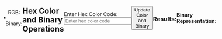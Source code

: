 ```yaml
---
toc: true
comments: false
hide: true
layout: post
type: help
title: Color Wheel 
---
```


<html lang="en">
<head>
  <meta charset="UTF-8">
  <meta name="viewport" content="width=device-width, initial-scale=1.0">
  <title>Color Wheel</title>
  <style>
    body {
      display: flex;
      align-items: center;
      justify-content: center;
      height: 100vh;
      margin: 0;
    }
    canvas {
      border: 2px solid #000;
      cursor: crosshair;
    }
    #colorInfo {
      text-align: center;
    }
  </style>
</head>
<body>
  <canvas id="colorWheel" width="400" height="400"></canvas>
  <div id="colorInfo">
    <p id="rgbLabel">RGB: </p>
    <p id="binaryLabel">Binary: </p>
  </div>

  <script>
    const canvas = document.getElementById('colorWheel');
    const ctx = canvas.getContext('2d');
    const colorInfo = document.getElementById('colorInfo');
    const rgbLabel = document.getElementById('rgbLabel');
    const binaryLabel = document.getElementById('binaryLabel');

    function drawColorWheel() {
      const radius = canvas.width / 2;
      const centerX = canvas.width / 2;
      const centerY = canvas.height / 2;

      for (let angle = 0; angle < 360; angle++) {
        const startAngle = (angle * Math.PI) / 180;
        const endAngle = ((angle + 1) * Math.PI) / 180;
        const color = hsvToRgb(angle, 1, 1);
        ctx.beginPath();
        ctx.moveTo(centerX, centerY);
        ctx.arc(centerX, centerY, radius, startAngle, endAngle);
        ctx.fillStyle = `rgb(${color[0]}, ${color[1]}, ${color[2]})`;
        ctx.fill();
      }
    }

    function hsvToRgb(h, s, v) {
      h = (h + 360) % 360; // Ensure h is between 0 and 360 degrees
      h /= 360;
      s = Math.min(1, Math.max(0, s));
      v = Math.min(1, Math.max(0, v));

      let r, g, b;
      const i = Math.floor(h * 6);
      const f = h * 6 - i;
      const p = v * (1 - s);
      const q = v * (1 - f * s);
      const t = v * (1 - (1 - f) * s);

      switch (i % 6) {
        case 0: r = v; g = t; b = p; break;
        case 1: r = q; g = v; b = p; break;
        case 2: r = p; g = v; b = t; break;
        case 3: r = p; g = q; b = v; break;
        case 4: r = t; g = p; b = v; break;
        case 5: r = v; g = p; b = q; break;
      }

      return [Math.round(r * 255), Math.round(g * 255), Math.round(b * 255)];
    }

    function updateColorInfo(x, y) {
      const radius = canvas.width / 2;
      const centerX = canvas.width / 2;
      const centerY = canvas.height / 2;
      const angle = Math.atan2(y - centerY, x - centerX);
      const distance = Math.sqrt((x - centerX) ** 2 + (y - centerY) ** 2);
      const normalizedDistance = Math.min(1, Math.max(0, distance / radius));
      const color = hsvToRgb((angle * 180) / Math.PI, normalizedDistance, 1);

      rgbLabel.textContent = `RGB: ${color[0]}, ${color[1]}, ${color[2]}`;
      binaryLabel.textContent = `Binary: ${rgbToBinary(color)}`;
    }

    function rgbToBinary(rgb) {
      return `${rgb[0].toString(2).padStart(8, '0')} ${rgb[1].toString(2).padStart(8, '0')} ${rgb[2].toString(2).padStart(8, '0')}`;
    }

    drawColorWheel();

    canvas.addEventListener('mousemove', (event) => {
      const rect = canvas.getBoundingClientRect();
      const x = event.clientX - rect.left;
      const y = event.clientY - rect.top;

      updateColorInfo(x, y);
    });
  </script>
</body>
</html>


<html lang="en">
<head>
  <meta charset="UTF-8">
  <meta name="viewport" content="width=device-width, initial-scale=1.0">
  <title>Color Searcher</title>
  <style>
    #colorBox {
      width: 100px;
      height: 100px;
      margin-bottom: 10px;
    }
  </style>
  <script>
    function updateColorAndBinary() {
      // Get the hex color code from the user
      var hexColorInput = document.getElementById('hexColorInput').value;
      // Validate the hex color code
      var isValidHex = /^#([A-Fa-f0-9]{6}|[A-Fa-f0-9]{3})$/.test(hexColorInput);
      if (!isValidHex) {
        alert('Please enter a valid hex color code.');
        return;
      }
      // Display the color
      var colorBox = document.getElementById('colorBox');
      colorBox.style.backgroundColor = hexToRgb(hexColorInput);
      // Display the binary representation of the color
      var decimalColorValue = parseInt(hexColorInput.substring(1), 16); // Remove '#' and convert to decimal
      var binaryResult = decimalColorValue.toString(2);
      document.getElementById('binaryResult').textContent = binaryResult;
    }
    function hexToRgb(hex) {
      // Remove the '#' character, if present
      hex = hex.replace(/^#/, '');
      // Parse the hex code to RGB
      var bigint = parseInt(hex, 16);
      var r = (bigint >> 16) & 255;
      var g = (bigint >> 8) & 255;
      var b = bigint & 255;
      // Return the RGB format
      return 'rgb(' + r + ',' + g + ',' + b + ')';
    }
  </script>
</head>
<body>
  <h2>Hex Color and Binary Operations</h2>

  <label for="hexColorInput">Enter Hex Color Code:</label>
  <input type="text" id="hexColorInput" placeholder="Enter hex color code" maxlength="7">

  <button onclick="updateColorAndBinary()">Update Color and Binary</button>

  <h3>Results:</h3>
  <div id="colorBox"></div>
  <p><strong>Binary Representation:</strong> <span id="binaryResult"></span></p>
</body>
</html>
